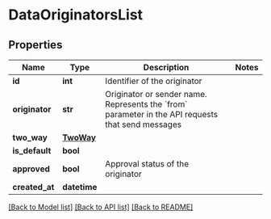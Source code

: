 # DataOriginatorsList


## Properties
Name | Type | Description | Notes
------------ | ------------- | ------------- | -------------
**id** | **int** | Identifier of the originator | 
**originator** | **str** | Originator or sender name. Represents the &#x60;from&#x60; parameter in the API requests that send messages | 
**two_way** | [**TwoWay**](TwoWay.md) |  | 
**is_default** | **bool** |  | 
**approved** | **bool** | Approval status of the originator | 
**created_at** | **datetime** |  | 


[[Back to Model list]](../../README.md#models) [[Back to API list]](../../README.md#available-methods) [[Back to README]](../../README.md)



